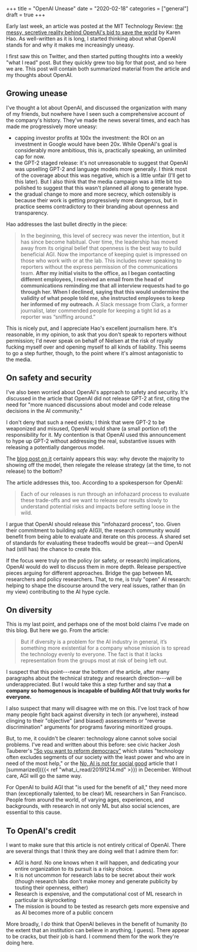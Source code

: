 +++
title = "OpenAI Unease"
date = "2020-02-18"
categories = ["general"]
draft = true
+++

Early last week, an article was posted at the MIT Technology Review: [the messy, secretive reality behind OpenAI's bid to save the world](https://www.technologyreview.com/s/615181/ai-openai-moonshot-elon-musk-sam-altman-greg-brockman-messy-secretive-reality/) by Karen Hao. As well-written as it is long, I started thinking about what OpenAI stands for and why it makes me increasingly uneasy.

<!--more-->

I first saw this on Twitter, and then started putting thoughts into a weekly "what I read" post. But they quickly grew too big for that post, and so here we are. This post will contain both summarized material from the article and my thoughts about OpenAI.

## Growing unease
I've thought a lot about OpenAI, and discussed the organization with many of my friends, but nowhere have I seen such a comprehensive account of the company's history. They've made the news several times, and each has made me progressively more uneasy:

 * capping investor profits at 100x the investment: the ROI on an investment in Google would have been 20x. While OpenAI's goal is considerably more ambitious, this is, practically speaking, an unlimited cap for now.
 * the GPT-2 staged release: it's not unreasonable to suggest that OpenAI was upselling GPT-2 and language models more generally. I think most of the coverage about this was negative, which is a little unfair (I'll get to this later). But I also think that the media campaign was a little bit too polished to suggest that this wasn't planned all along to generate hype.
 * the gradual change to more and more secrecy, which ostensibly is because their work is getting progressively more dangerous, but in practice seems contradictory to their branding about openness and transparency.

Hao addresses the last bullet directly in the piece:

> In the beginning, this level of secrecy was never the intention, but it has since become habitual. Over time, the leadership has moved away from its original belief that openness is the best way to build beneficial AGI. Now the importance of keeping quiet is impressed on those who work with or at the lab. This includes never speaking to reporters without the express permission of the communications team. **After my initial visits to the office, as I began contacting different employees, I received an email from the head of communications reminding me that all interview requests had to go through her. When I declined, saying that this would undermine the validity of what people told me, she instructed employees to keep her informed of my outreach.** A Slack message from Clark, a former journalist, later commended people for keeping a tight lid as a reporter was “sniffing around.”

This is nicely put, and I appreciate Hao's excellent journalism here. It's reasonable, in my opinion, to ask that you don't speak to reporters without permission; I'd never speak on behalf of Nielsen at the risk of royally fucking myself over and opening myself to all kinds of liability. This seems to go a step further, though, to the point where it's almost antagonistic to the media.


## On safety and security
I've also been worried about OpenAI's approach to safety and security. It's discussed in the article that OpenAI did not release GPT-2 at first, citing the need for "more nuanced discussions about model and code release decisions in the AI community."

I don't deny that such a need exists; I think that were GPT-2 to be weaponized and misused, OpenAI would share (a small portion of) the responsibility for it. My contention is that OpenAI used this announcement to hype up GPT-2 without addressing the real, substantive issues with releasing a potentially dangerous model.

The [blog post on it](https://openai.com/blog/better-language-models/) certainly appears this way: why devote the majority to showing off the model, then relegate the release strategy (at the time, to not release) to the bottom?

The article addresses this, too. According to a spokesperson for OpenAI:

> Each of our releases is run through an infohazard process to evaluate these trade-offs and we want to release our results slowly to understand potential risks and impacts before setting loose in the wild.

I argue that OpenAI should release this "infohazard process", too. Given their commitment to building *safe* A(G)I, the research community would benefit from being able to evaluate and iterate on this process. A shared set of standards for evaluating these tradeoffs would be great---and OpenAI had (still has) the chance to create this.

If the focus were truly on the policy (or safety, or research) implications, OpenAI would do well to discuss them in more depth. Release perspective pieces arguing for different approaches. Bridge the gap between ML researchers and policy researchers. That, to me, is truly "open" AI research: helping to shape the discourse around the very real issues, rather than (in my view) contributing to the AI hype cycle.


## On diversity
This is my last point, and perhaps one of the most bold claims I've made on this blog. But here we go. From the article:

> But if diversity is a problem for the AI industry in general, it’s something more existential for a company whose mission is to spread the technology evenly to everyone. The fact is that it lacks representation from the groups most at risk of being left out.

I suspect that this point---near the bottom of the article, after many paragraphs about the technical strategy and research direction---will be underappreciated. But I would take this a step further and say that **a company so homogenous is incapable of building AGI that truly works for everyone.**

I also suspect that many will disagree with me on this. I've lost track of how many people fight back against diversity in tech (or anywhere), instead clinging to their "objective" (and biased) assessments or "reverse discrimination" arguments for programs favoring minoritized groups.

But, to me, it couldn't be clearer: technology alone cannot solve social problems. I've read and written about this before: see civic hacker Josh Tauberer's ["So you want to reform democracy"](https://medium.com/civic-tech-thoughts-from-joshdata/so-you-want-to-reform-democracy-7f3b1ef10597) which states "technology often excludes segments of our society with the least power and who are in need of the most help," or the [No, AI is not for social good](https://venturebeat.com/2019/11/23/no-ai-is-not-for-social-good/) article that I [summarized]({{< ref "what_i_read/20191214.md" >}}) in December. Without care, AGI will go the same way.

For OpenAI to build AGI that "is used for the benefit of all," they need more than (exceptionally talented, to be clear) ML researchers in San Francisco. People from around the world, of varying ages, experiences, and backgrounds, with research in not only ML but also social sciences, are essential to this cause.


## To OpenAI's credit
I want to make sure that this article is not entirely critical of OpenAI. There are several things that I think they are doing well that I admire them for:

 * AGI is *hard*. No one knows when it will happen, and dedicating your entire organization to its pursuit is a risky choice.
 * It is not uncommon for research labs to be secret about their work (though research labs don't make money and generate publicity by touting their openness, either)
 * Research is expensive, and the computational cost of ML research in particular is skyrocketing
 * The mission is bound to be tested as research gets more expensive and as AI becomes more of a public concern

More broadly, I *do* think that OpenAI believes in the benefit of humanity (to the extent that an institution can believe in anything, I guess). There appear to be cracks, but their job is hard. I commend them for the work they're doing here.
